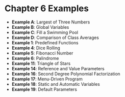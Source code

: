 # Chapter 6 Examples

- **Example A**: Largest of Three Numbers
- **Example B**: Global Variables
- **Example C**: Fill a Swimming Pool
- **Example D**: Comparison of Class Averages
- **Example 1**: Predefined Functions
- **Example 4**: Dice Rolling
- **Example 5**: Fibonacci Number
- **Example 6**: Palindrome
- **Example 11**: Triangle of Stars
- **Example 14**: Reference and Value Parameters
- **Example 16**: Second Degree Polynomial Factorization
- **Example 17**: Menu-Driven Program
- **Example 18**: Static and Automatic Variables
- **Example 19**: Default Parameters
